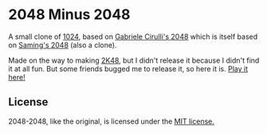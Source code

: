 # 2048 Minus 2048
A small clone of [1024](https://play.google.com/store/apps/details?id=com.veewo.a1024), based on [Gabriele Cirulli's 2048](http://gabrielecirulli.github.io/2048/) which is itself based on [Saming's 2048](http://saming.fr/p/2048/) (also a clone).

Made on the way to making [2K48](http://malcolmocean.github.io/2K48/), but I didn't release it because I didn't find it at all fun. But some friends bugged me to release it, so here it is. [Play it here!](http://malcolmocean.github.io/2048-2048/)

## License
2048-2048, like the original, is licensed under the [MIT license.](https://github.com/malcolmocean/2K48/blob/master/LICENSE.txt)